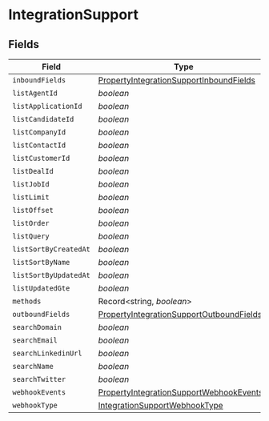 # IntegrationSupport


## Fields

| Field                                                                                                       | Type                                                                                                        | Required                                                                                                    | Description                                                                                                 |
| ----------------------------------------------------------------------------------------------------------- | ----------------------------------------------------------------------------------------------------------- | ----------------------------------------------------------------------------------------------------------- | ----------------------------------------------------------------------------------------------------------- |
| `inboundFields`                                                                                             | [PropertyIntegrationSupportInboundFields](../../models/shared/propertyintegrationsupportinboundfields.md)   | :heavy_minus_sign:                                                                                          | N/A                                                                                                         |
| `listAgentId`                                                                                               | *boolean*                                                                                                   | :heavy_minus_sign:                                                                                          | N/A                                                                                                         |
| `listApplicationId`                                                                                         | *boolean*                                                                                                   | :heavy_minus_sign:                                                                                          | N/A                                                                                                         |
| `listCandidateId`                                                                                           | *boolean*                                                                                                   | :heavy_minus_sign:                                                                                          | N/A                                                                                                         |
| `listCompanyId`                                                                                             | *boolean*                                                                                                   | :heavy_minus_sign:                                                                                          | N/A                                                                                                         |
| `listContactId`                                                                                             | *boolean*                                                                                                   | :heavy_minus_sign:                                                                                          | N/A                                                                                                         |
| `listCustomerId`                                                                                            | *boolean*                                                                                                   | :heavy_minus_sign:                                                                                          | N/A                                                                                                         |
| `listDealId`                                                                                                | *boolean*                                                                                                   | :heavy_minus_sign:                                                                                          | N/A                                                                                                         |
| `listJobId`                                                                                                 | *boolean*                                                                                                   | :heavy_minus_sign:                                                                                          | N/A                                                                                                         |
| `listLimit`                                                                                                 | *boolean*                                                                                                   | :heavy_minus_sign:                                                                                          | N/A                                                                                                         |
| `listOffset`                                                                                                | *boolean*                                                                                                   | :heavy_minus_sign:                                                                                          | N/A                                                                                                         |
| `listOrder`                                                                                                 | *boolean*                                                                                                   | :heavy_minus_sign:                                                                                          | N/A                                                                                                         |
| `listQuery`                                                                                                 | *boolean*                                                                                                   | :heavy_minus_sign:                                                                                          | N/A                                                                                                         |
| `listSortByCreatedAt`                                                                                       | *boolean*                                                                                                   | :heavy_minus_sign:                                                                                          | N/A                                                                                                         |
| `listSortByName`                                                                                            | *boolean*                                                                                                   | :heavy_minus_sign:                                                                                          | N/A                                                                                                         |
| `listSortByUpdatedAt`                                                                                       | *boolean*                                                                                                   | :heavy_minus_sign:                                                                                          | N/A                                                                                                         |
| `listUpdatedGte`                                                                                            | *boolean*                                                                                                   | :heavy_minus_sign:                                                                                          | N/A                                                                                                         |
| `methods`                                                                                                   | Record<string, *boolean*>                                                                                   | :heavy_minus_sign:                                                                                          | N/A                                                                                                         |
| `outboundFields`                                                                                            | [PropertyIntegrationSupportOutboundFields](../../models/shared/propertyintegrationsupportoutboundfields.md) | :heavy_minus_sign:                                                                                          | N/A                                                                                                         |
| `searchDomain`                                                                                              | *boolean*                                                                                                   | :heavy_minus_sign:                                                                                          | N/A                                                                                                         |
| `searchEmail`                                                                                               | *boolean*                                                                                                   | :heavy_minus_sign:                                                                                          | N/A                                                                                                         |
| `searchLinkedinUrl`                                                                                         | *boolean*                                                                                                   | :heavy_minus_sign:                                                                                          | N/A                                                                                                         |
| `searchName`                                                                                                | *boolean*                                                                                                   | :heavy_minus_sign:                                                                                          | N/A                                                                                                         |
| `searchTwitter`                                                                                             | *boolean*                                                                                                   | :heavy_minus_sign:                                                                                          | N/A                                                                                                         |
| `webhookEvents`                                                                                             | [PropertyIntegrationSupportWebhookEvents](../../models/shared/propertyintegrationsupportwebhookevents.md)[] | :heavy_minus_sign:                                                                                          | N/A                                                                                                         |
| `webhookType`                                                                                               | [IntegrationSupportWebhookType](../../models/shared/integrationsupportwebhooktype.md)                       | :heavy_minus_sign:                                                                                          | N/A                                                                                                         |